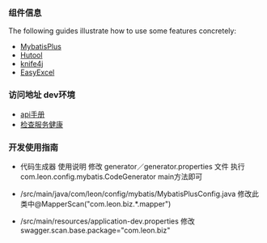 ### 组件信息
The following guides illustrate how to use some features concretely:

* [MybatisPlus](https://baomidou.com/guide/crud-interface.html#service-crud-%E6%8E%A5%E5%8F%A3)
* [Hutool](https://www.hutool.cn/docs/#/)
* [knife4j](https://xiaoym.gitee.io/knife4j/documentation/)
* [EasyExcel](https://www.yuque.com/easyexcel/doc/easyexcel)

### 访问地址 dev环境
* [api手册](http://localhost:8081/doc.html)
* [检查服务健康](http://localhost:8081/actuator/health)

### 开发使用指南
- 代码生成器 使用说明
  修改 generator／generator.properties 文件
  执行 com.leon.config.mybatis.CodeGenerator main方法即可

- /src/main/java/com/leon/config/mybatis/MybatisPlusConfig.java
  修改此类中@MapperScan("com.leon.biz.*.mapper")
  
- /src/main/resources/application-dev.properties 修改
  swagger.scan.base.package="com.leon.biz"  